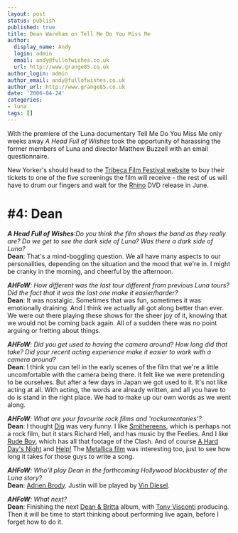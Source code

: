 ```yaml
---
layout: post
status: publish
published: true
title: Dean Wareham on Tell Me Do You Miss Me
author:
  display_name: Andy
  login: admin
  email: andy@fullofwishes.co.uk
  url: http://www.grange85.co.uk
author_login: admin
author_email: andy@fullofwishes.co.uk
author_url: http://www.grange85.co.uk
date: '2006-04-24'
categories:
- luna
tags: []
---
```

<div align="center"></div>
<p>With the premiere of the Luna documentary Tell Me Do You Miss Me only weeks away <em>A Head Full of Wishes</em> took the opportunity of harassing the former members of Luna and director Matthew Buzzell with an email questionnaire.</p>
<p>New Yorker's should head to the <a href="http://www.tribecafilmfestival.org">Tribeca Film Festival website</a> to buy their tickets to one of the five screenings the film will receive - the rest of us will have to drum our fingers and wait for the <a href="http://www.rhino.com">Rhino</a> DVD release in June.</p>
<h1>#4: Dean</h1>
<p><em><strong>A Head Full of Wishes</strong>:Do you think the film shows the band as they really are? Do we get to see the dark side of Luna? Was there a dark side of Luna?</em><br/><strong>Dean</strong>: That's a mind-boggling question. We all have many aspects to our personalities, depending on the situation and the mood that we're in. I might be cranky in the morning, and cheerful by the afternoon.</p>
<p><em><strong>AHFoW</strong>: How different was the last tour different from previous Luna tours? Did the fact that it was the last one make it easier/harder?</em><br/><strong>Dean</strong>: It was nostalgic. Sometimes that was fun, sometimes it was emotionally draining. And I think we actually all got along better than ever. We were out there playing these shows for the sheer joy of it, knowing that we would not be coming back again. All of a sudden there was no point arguing or fretting about things.</p>
<p><em><strong>AHFoW</strong>: Did you get used to having the camera around? How long did that take? Did your recent acting experience make it easier to work with a camera around?</em><br/><strong>Dean</strong>: I think you can tell in the early scenes of the film that we're a little uncomfortable with the camera being there. It felt like we were pretending to be ourselves. But after a few days in Japan we got used to it. It's not like acting at all. With acting, the words are already written, and all you have to do is stand in the right place. We had to make up our own words as we went along.</p>
<p><em><strong>AHFoW</strong>: What are your favourite rock films and 'rockumentaries'?</em><br/><strong>Dean</strong>: I thought <a href="http://www.amazon.com/exec/obidos/ASIN/B0007IO740/aheadfullofwi-20">Dig</a> was very funny. I like <a href="http://www.amazon.com/exec/obidos/ASIN/B00030AZFW/aheadfullofwi-20">Smithereens</a>, which is perhaps not a rock film, but it stars Richard Hell, and has music by the Feelies. And I like <a href="http://www.amazon.com/exec/obidos/ASIN/B0000AQVJI/aheadfullofwi-20">Rude Boy</a>, which has all that footage of the Clash. And of course <a href="http://www.amazon.com/exec/obidos/ASIN/B0000542D2/aheadfullofwi-20">A Hard Day's Night</a> and <a href="http://www.amazon.com/exec/obidos/ASIN/6304708491/aheadfullofwi-20">Help!</a> The <a href="http://www.amazon.com/exec/obidos/ASIN/B0006IIKS0/aheadfullofwi-20">Metallica film</a> was interesting too, just to see how long it takes for those guys to write a song.</p>
<p><em><strong>AHFoW</strong>: Who'll play Dean in the forthcoming Hollywood blockbuster of the Luna story?</em><br/><strong>Dean</strong>: <a href="http://en.wikipedia.org/wiki/Adrien_Brody">Adrien Brody</a>. Justin will be played by <a href="http://en.wikipedia.org/wiki/Vin_Diesel">Vin Diesel</a>.</p>
<p><em><strong>AHFoW</strong>: What next?</em><br/><strong>Dean</strong>: Finishing the next <a href="http://www.deanandbritta.com">Dean & Britta</a> album, with <a href="http://www.tonyvisconti.com">Tony Visconti</a> producing. Then it will be time to start thinking about performing live again, before I forget how to do it.</p>
